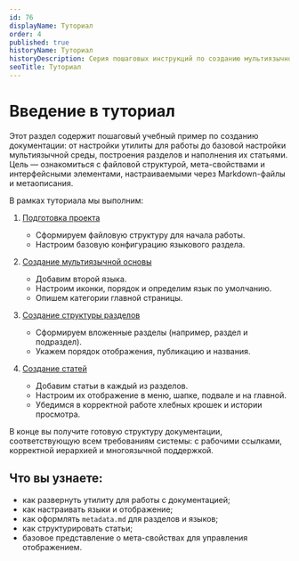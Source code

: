 ```yaml
---
id: 76
displayName: Туториал
order: 4
published: true
historyName: Туториал
historyDescription: Серия пошаговых инструкций по созданию мультиязычной документации и её структуры.
seoTitle: Туториал
---
```


# Введение в туториал

Этот раздел содержит пошаговый учебный пример по созданию документации: от настройки утилиты для работы до базовой
настройки мультиязычной среды, построения разделов и наполнения их статьями. Цель — ознакомиться с файловой структурой,
мета-свойствами и интерфейсными элементами, настраиваемыми через Markdown-файлы и метаописания.

В рамках туториала мы выполним:

1. [Подготовка проекта]([72])
    - Сформируем файловую структуру для начала работы.
    - Настроим базовую конфигурацию языкового раздела.

2. [Создание мультиязычной основы]([73])
    - Добавим второй языка.
    - Настроим иконки, порядок и определим язык по умолчанию.
    - Опишем категории главной страницы.

3. [Создание структуры разделов]([74])
    - Сформируем вложенные разделы (например, раздел и подраздел).
    - Укажем порядок отображения, публикацию и названия.

4. [Создание статей]([75])
    - Добавим статьи в каждый из разделов.
    - Настроим их отображение в меню, шапке, подвале и на главной.
    - Убедимся в корректной работе хлебных крошек и истории просмотра.

В конце вы получите готовую структуру документации, соответствующую всем требованиям системы: с рабочими ссылками,
корректной иерархией и многоязычной поддержкой.

## Что вы узнаете:

- как развернуть утилиту для работы с документацией;
- как настраивать языки и отображение;
- как оформлять `metadata.md` для разделов и языков;
- как структурировать статьи;
- базовое представление о мета-свойствах для управления отображением.
